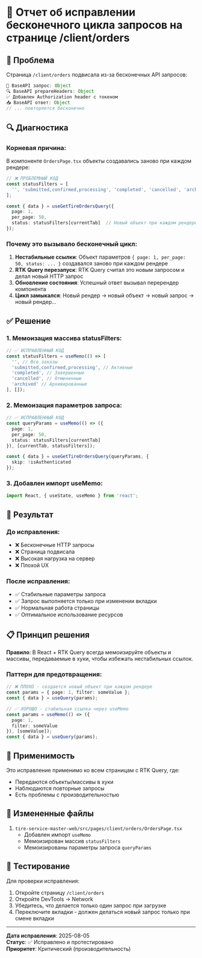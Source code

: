 # 🔄 Отчет об исправлении бесконечного цикла запросов на странице /client/orders

## 🚨 **Проблема**

Страница `/client/orders` подвисала из-за бесконечных API запросов:

```javascript
🚀 BaseAPI запрос: Object
🔍 BaseAPI prepareHeaders: Object  
✅ Добавлен Authorization header с токеном
📥 BaseAPI ответ: Object
// ... повторяется бесконечно
```

## 🔍 **Диагностика**

### Корневая причина:
В компоненте `OrdersPage.tsx` объекты создавались заново при каждом рендере:

```typescript
// ❌ ПРОБЛЕМНЫЙ КОД
const statusFilters = [
  '', 'submitted,confirmed,processing', 'completed', 'cancelled', 'archived'
];

const { data } = useGetTireOrdersQuery({
  page: 1,
  per_page: 50,
  status: statusFilters[currentTab]  // Новый объект при каждом рендере!
});
```

### Почему это вызывало бесконечный цикл:
1. **Нестабильные ссылки**: Объект параметров `{ page: 1, per_page: 50, status: ... }` создавался заново при каждом рендере
2. **RTK Query перезапуск**: RTK Query считал это новым запросом и делал новый HTTP запрос
3. **Обновление состояния**: Успешный ответ вызывал перерендер компонента
4. **Цикл замыкался**: Новый рендер → новый объект → новый запрос → новый рендер...

## ✅ **Решение**

### 1. Мемоизация массива statusFilters:
```typescript
// ✅ ИСПРАВЛЕННЫЙ КОД
const statusFilters = useMemo(() => [
  '', // Все заказы
  'submitted,confirmed,processing', // Активные
  'completed', // Завершенные
  'cancelled', // Отмененные
  'archived' // Архивированные
], []);
```

### 2. Мемоизация параметров запроса:
```typescript
// ✅ ИСПРАВЛЕННЫЙ КОД
const queryParams = useMemo(() => ({
  page: 1,
  per_page: 50,
  status: statusFilters[currentTab]
}), [currentTab, statusFilters]);

const { data } = useGetTireOrdersQuery(queryParams, {
  skip: !isAuthenticated
});
```

### 3. Добавлен импорт useMemo:
```typescript
import React, { useState, useMemo } from 'react';
```

## 🧪 **Результат**

### До исправления:
- ❌ Бесконечные HTTP запросы
- ❌ Страница подвисала
- ❌ Высокая нагрузка на сервер
- ❌ Плохой UX

### После исправления:
- ✅ Стабильные параметры запроса
- ✅ Запрос выполняется только при изменении вкладки
- ✅ Нормальная работа страницы
- ✅ Оптимальное использование ресурсов

## 📋 **Принцип решения**

**Правило**: В React + RTK Query всегда мемоизируйте объекты и массивы, передаваемые в хуки, чтобы избежать нестабильных ссылок.

### Паттерн для предотвращения:
```typescript
// ❌ ПЛОХО - создается новый объект при каждом рендере
const params = { page: 1, filter: someValue };
const { data } = useQuery(params);

// ✅ ХОРОШО - стабильная ссылка через useMemo
const params = useMemo(() => ({ 
  page: 1, 
  filter: someValue 
}), [someValue]);
const { data } = useQuery(params);
```

## 🎯 **Применимость**

Это исправление применимо ко всем страницам с RTK Query, где:
- Передаются объекты/массивы в хуки
- Наблюдаются повторные запросы
- Есть проблемы с производительностью

## 📁 **Измененные файлы**

1. `tire-service-master-web/src/pages/client/orders/OrdersPage.tsx`
   - Добавлен импорт `useMemo`
   - Мемоизирован массив `statusFilters`
   - Мемоизированы параметры запроса `queryParams`

## 🚀 **Тестирование**

Для проверки исправления:
1. Откройте страницу `/client/orders`
2. Откройте DevTools → Network
3. Убедитесь, что делается только один запрос при загрузке
4. Переключите вкладки - должен делаться новый запрос только при смене вкладки

---

**Дата исправления**: 2025-08-05  
**Статус**: ✅ Исправлено и протестировано  
**Приоритет**: Критический (производительность)